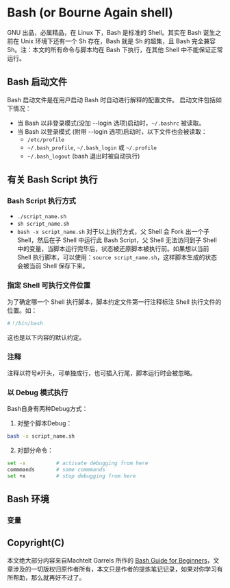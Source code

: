 # Bash (or Bourne Again shell)
GNU 出品，必属精品，在 Linux 下，Bash 是标准的 Shell。其实在 Bash 诞生之前在 Unix 环境下还有一个 Sh 存在，Bash 就是 Sh 的超集，且 Bash 完全兼容 Sh。注：本文的所有命令与脚本均在 Bash 下执行，在其他 Shell 中不能保证正常运行。

## Bash 启动文件
Bash 启动文件是在用户启动 Bash 时自动进行解释的配置文件。
启动文件包括如下情况：
- 当 Bash 以非登录模式(没加 --login 选项)启动时，`~/.bashrc` 被读取。
- 当 Bash 以登录模式 (附带 --login 选项)启动时，以下文件也会被读取：
  - `/etc/profile`
  - `~/.bash_profile`, `~/.bash_login` 或 `~/.profile`
  - `~/.bash_logout` (bash 退出时被自动执行)

## 有关 Bash Script 执行
### Bash Script 执行方式
- `./script_name.sh`
- `sh script_name.sh`
- `bash -x script_name.sh`
对于以上执行方式，父 Shell 会 Fork 出一个子 Shell，然后在子 Shell 中运行此 Bash Script，父 Shell 无法访问到子 Shell 中的变量，当脚本运行完毕后，状态被还原脚本被执行前。如果想以当前 Shell 执行脚本，可以使用：`source script_name.sh`，这样脚本生成的状态会被当前 Shell 保存下来。

### 指定 Shell 可执行文件位置
为了确定哪一个 Shell 执行脚本，脚本约定文件第一行注释标注 Shell 执行文件的位置。如：
```bash
#！/bin/bash
```
这也是以下内容的默认约定。

### 注释
注释以符号`#`开头，可单独成行，也可插入行尾，脚本运行时会被忽略。

### 以 Debug 模式执行
Bash自身有两种Debug方式：
1. 对整个脚本Debug：
```bash
bash -x script_name.sh
```
2. 对部分命令：
```bash
set -x			# activate debugging from here
commmands       # some commmands
set +x			# stop debugging from here
```

## Bash 环境
### 变量

## Copyright(C)
本文绝大部分内容来自Machtelt Garrels 所作的 [Bash Guide for Beginners](https://tldp.org/LDP/Bash-Beginners-Guide/html/index.html)，文章涉及的一切版权归原作者所有，本文只是作者的提炼笔记记录，如果对你学习有所帮助，那么就再好不过了。
